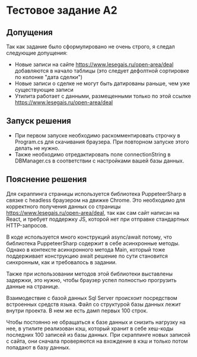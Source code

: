 # Тестовое задание А2
## Допущения

Так как задание было сформулировано не очень строго, я следал следующие допущения:
- Новые записи на сайте https://www.lesegais.ru/open-area/deal добавляются в начало таблицы (это следует дефолтной сортировке по колонке "дата сделки")
- Новые записи о сделке не могут быть датированы раньше, чем уже существующие записи
- Утилита работает с данными, размещенными только по этой ссылке https://www.lesegais.ru/open-area/deal

## Запуск решения

- При первом запуске необходимо раскомментировать строчку в Program.cs для скачивания браузера. При повторном запуске этого делать не нужно.
- Также необходимо отредактировать поле connectionString в DBManager.cs в соответствии с настройками вашей базы данных.

## Пояснение решения

Для скраппинга страницы используется библиотека PuppeteerSharp в связке с headless браузером на движке Chrome. Это необходимо для корректного получения данных со страницы https://www.lesegais.ru/open-area/deal, так как сам сайт написан на React, и требует поддержку JS, которой нет при отправке стандартных HTTP-запросов.

В коде используется много конструкций async/await потому, что библиотека PuppeteerSharp содержит в себе асинхронные методы. Однако в контексте асинхронного метода Main, который тоже поддерживает конструкцию await решение по сути становится синхронным, как и требовалось в задании.

Также при использовании методов этой библиотеки выставлены задержки, это нужно, чтобы браузер успел полностью прогрузить данные на странице.

Взаимодествие с базой данных Sql Server происхоит посредством встроенных средств языка.
Файл со структурой базы данных лежит внутри проекта. В нем же есть дамп первых 100 строк.

Чтобы постоянно не обращаться к базе данных и снизить нагрузку на нее, в утилите реализован кэш, который хранит в себе хеш-коды последних 100 записей из базы данных. При скраппинге новых записей с сайта, они сначала проверяются на вхождение в кэш и только потом попадают в базу данных.




